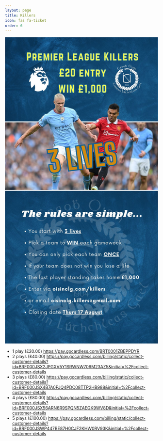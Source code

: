 ```yaml
---
layout: page
title: Killers
icon: fas fa-ticket
order: 6
---
```


![img-description](/assets/img/2023-killers-poster.jpeg)
![img-description](/assets/img/2023-killers-rules.jpeg)

- 1 play (£20.00) <https://pay.gocardless.com/BRT0001ZBEPPDYR>
- 2 plays (£40.00) <https://pay.gocardless.com/billing/static/collect-customer-details?id=BRF000JSX2JPGXV5Y1SRWNW706M23AZ5&initial=%2Fcollect-customer-details>
- 3 plays (£80.00) <https://pay.gocardless.com/billing/static/collect-customer-details?id=BRF000JSX4B7A0PJQ4PDC08TTP2HB988&initial=%2Fcollect-customer-details>
- 4 plays (£80.00) <https://pay.gocardless.com/billing/static/collect-customer-details?id=BRF000JSX56ARN6R9SPQN5ZAEGK9WV8D&initial=%2Fcollect-customer-details>
- 5 plays (£100.00) <https://pay.gocardless.com/billing/static/collect-customer-details?id=BRF000JSWP447BE87H0CJF2KHW0RV93K&initial=%2Fcollect-customer-details>

